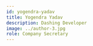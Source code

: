 ```yaml
---
id: yogendra-yadav
title: Yogendra Yadav
description: Dashing Developer
image: ../author-3.jpg
role: Company Secretary
---
```

